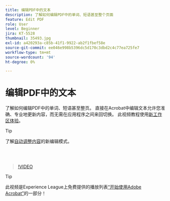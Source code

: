 ```yaml
---
title: 编辑PDF中的文本
description: 了解如何编辑PDF中的单词、短语甚至整个页面
feature: Edit PDF
role: User
level: Beginner
jira: KT-5528
thumbnail: 35493.jpg
exl-id: a420293a-c85b-41f1-9922-ab2f1fbef58e
source-git-commit: ee046e998b5396dc5d170c3dbd2c4c77ea725fe7
workflow-type: tm+mt
source-wordcount: '94'
ht-degree: 0%

---
```


# 编辑PDF中的文本

了解如何编辑PDF中的单词、短语甚至整页。 直接在Acrobat中编辑文本允许您准确、专业地更新内容，而无需在应用程序之间来回切换。 此视频教程使用[新工作区体验](new-workspace.md)。

>[!TIP]
>
>了解[自动调整内容](auto-adjust-layout.md)的新编辑模式。

<br> 

>[!VIDEO](https://video.tv.adobe.com/v/35493?enablevpops&quality=12&learn=on&hidetitle=true)

>[!TIP]
>
>此视频是Experience League上免费提供的播放列表[“开始使用Adobe Acrobat”](https://experienceleague.adobe.com/en/playlists/acrobat-get-started-business-users)的一部分！
